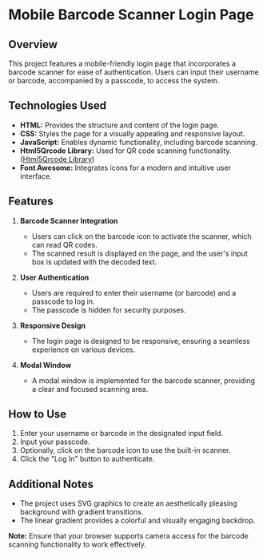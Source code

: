 # Mobile Barcode Scanner Login Page

## Overview
This project features a mobile-friendly login page that incorporates a barcode scanner for ease of authentication. Users can input their username or barcode, accompanied by a passcode, to access the system.

## Technologies Used
- **HTML:** Provides the structure and content of the login page.
- **CSS:** Styles the page for a visually appealing and responsive layout.
- **JavaScript:** Enables dynamic functionality, including barcode scanning.
- **Html5Qrcode Library:** Used for QR code scanning functionality. ([Html5Qrcode Library](https://github.com/mebjas/html5-qrcode))
- **Font Awesome:** Integrates icons for a modern and intuitive user interface.


## Features
1. **Barcode Scanner Integration**
   - Users can click on the barcode icon to activate the scanner, which can read QR codes.
   - The scanned result is displayed on the page, and the user's input box is updated with the decoded text.

2. **User Authentication**
   - Users are required to enter their username (or barcode) and a passcode to log in.
   - The passcode is hidden for security purposes.

3. **Responsive Design**
   - The login page is designed to be responsive, ensuring a seamless experience on various devices.

4. **Modal Window**
   - A modal window is implemented for the barcode scanner, providing a clear and focused scanning area.

## How to Use
1. Enter your username or barcode in the designated input field.
2. Input your passcode.
3. Optionally, click on the barcode icon to use the built-in scanner.
4. Click the "Log In" button to authenticate.

## Additional Notes
- The project uses SVG graphics to create an aesthetically pleasing background with gradient transitions.
- The linear gradient provides a colorful and visually engaging backdrop.

**Note:** Ensure that your browser supports camera access for the barcode scanning functionality to work effectively.
